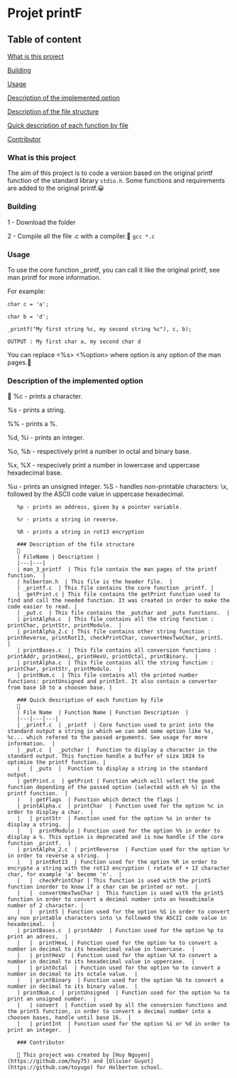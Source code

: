 # Projet printF

## Table of content

[What is this project](#What-is-this-project)

[Building](#Building)

[Usage](#Usage)

[Description of the implemented option](#Description-of-the-implemented-option)

[Description of the file structure](#Description-of-the-file-structure)

[Quick description of each function by file](#Quick-description-of-each-function-by-file)

[Contributor](#Contributor)

### What is this project 

The aim of this project is to code a version based on the original printf function of the standard library `stdio.h`.
Some functions and requirements are added to the original printf.😀

### Building

1 - Download the folder

2 - Compile all the file .c with a compiler.🥳
`gcc *.c`

### Usage


To use the core function _printf, you can call it like the original printf, see man printf for more information.

For example: 
```
char c = 'a';

char b = 'd';

_printf("My first string %c, my second string %c"), c, b);

OUTPUT : My first char a, my second char d
```
You can replace <%s> <%option> where option is any option of the man pages.💪

### Description of the implemented option
👀
%c - prints a character.

%s - prints a string.

%% - prints a %.

%d, %i - prints an integer.

%o, %b - respectively print a number in octal and binary base.

%x,  %X  - respecively print a number in lowercase and uppercase
hexadecimal base.

%u - prints an unsigned integer.
%S - handles non-printable characters: \x, followed by the ASCII
       code value in uppercase hexadecimal.

       %p - prints an address, given by a pointer variable.

       %r - prints a string in reverse.

       %R - prints a string in rot13 encryption

       ### Description of the file structure
       👀
       | FileName | Description |
       |---|---|
       | man_3_printf  | This file contain the man pages of the printf function.  |
       | holberton.h  | This file is the header file.  |
       | _printf.c  | This file contains the core function _printf. |
       |  getPrint.c | This file contains the getPrint function used to find and call the needed function. It was created in order to make the code easier to read. |
       | _put.c  | This file contains the _putchar and _puts functions.  |
       | printAlpha.c  | This file contains all the string function : printChar, printStr, printModulo.  |
       | printAlpha_2.c | This file contains other string function : printReverse, printRot13, checkPrintChar, convertHexTwoChar, printS.  |
       | printBases.c  | This file contains all conversion functions : printAddr, printHexL, printHexU, printOctal, printBinary.  |
       | printAlpha.c  | This file contains all the string function : printChar, printStr, printModulo.  |
       | printNum.c  | This file contains all the printed number functions: printUnsigned and printInt. It also contain a converter from base 10 to a choosen base. |

       ### Quick description of each function by file
       👀
       | File Name  | Function Name | Function Description  |
       |---|---|---|
       | _printf.c  | _printf  | Core function used to print into the standard output a string in which we can add some option like %s, %c... which refered to the passed arguments. See usage for more information.  |
       | _put.c  |  _putchar |  Function to display a character in the standard output. This function handle a buffer of size 1024 to optimize the printf function. |
       |   | _puts  |  Function to display a string in the standard output.
       | getPrint.c  | getPrint | Function which will select the good function depending of the passed option (selected with eh %) in the printf function.  |
       |   | getFlags  | Function which detect the flags |
       | printAlpha.c  | printChar  | Function used for the option %c in order to display a char.  |
       |   | printStr  | Function used for the option %s in order to display a string.  |
       |   |  printModulo | Function used for the option %% in order to display a %. This option is deprecated and is now handle if the core function _printf.  |
       | printAlpha_2.c  | printReverse  | Function used for the option %r in order to reverse a string.  |
       |   | printRot13  | Function used for the option %R in order to encrypte a string with the rot13 encryption ( rotate of + 13 character char, for example 'a' become 'n'.  |
       |   |  checkPrintChar | This function is used with the printS function inorder to know if a char can be printed or not.  |
       |   |  convertHexTwoChar |  This function is used with the printS function in order to convert a decimal number into an hexadcimale number of 2 character. |
       |   |  printS | Function used for the option %S in order to convert any non printable characters into \x followed the ASCII code value in hexadecimal.  |
       | printBases.c  | printAddr  | Function used for the option %p to print an adress.  |
       |   |  printHexL | Function used for the option %x to convert a number in decimal to its hexadecimal value in lowercase.  |
       |   | printHexU  | Function used for the option %X to convert a number in decimal to its hexadecimal value in uppercase.  |
       |   | printOctal  | Function used for the option %o to convert a number in decimal to its octale value.  |
       |   | printBinary  | Function used for the option %b to convert a number in decimal to its binary value.  |
       | printNum.c  | printUnsigned  | Function used for the option %u to print an unsigned number.  |
       |   | convert  | Function used by all the conversion functions and the printS function, in order to convert a decimal number into a choosen bases, handle until base 16.  |
       |   | printInt  | Function used for the option %i or %d in order to print an integer.  |

       ### Contributor

       👬 This project was created by [Huy Nguyen](https://github.com/huy75) and [Olivier Guyot](https://github.com/toyugo) for Holberton school.
